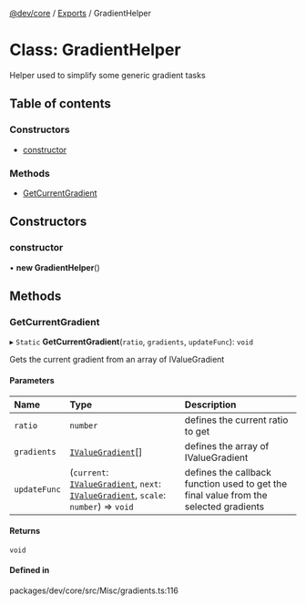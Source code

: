 [@dev/core](../README.md) / [Exports](../modules.md) / GradientHelper

# Class: GradientHelper

Helper used to simplify some generic gradient tasks

## Table of contents

### Constructors

- [constructor](GradientHelper.md#constructor)

### Methods

- [GetCurrentGradient](GradientHelper.md#getcurrentgradient)

## Constructors

### constructor

• **new GradientHelper**()

## Methods

### GetCurrentGradient

▸ `Static` **GetCurrentGradient**(`ratio`, `gradients`, `updateFunc`): `void`

Gets the current gradient from an array of IValueGradient

#### Parameters

| Name | Type | Description |
| :------ | :------ | :------ |
| `ratio` | `number` | defines the current ratio to get |
| `gradients` | [`IValueGradient`](../interfaces/IValueGradient.md)[] | defines the array of IValueGradient |
| `updateFunc` | (`current`: [`IValueGradient`](../interfaces/IValueGradient.md), `next`: [`IValueGradient`](../interfaces/IValueGradient.md), `scale`: `number`) => `void` | defines the callback function used to get the final value from the selected gradients |

#### Returns

`void`

#### Defined in

packages/dev/core/src/Misc/gradients.ts:116
